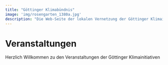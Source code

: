 ```yaml
---
title: "Göttinger Klimabündnis"
image: 'img/rosengarten_1380a.jpg'
description: "Die Web-Seite der lokalen Vernetzung der Göttinger Klimainitiativen"
---
```

# Veranstaltungen
Herzlich Willkommen zu den Veranstaltungen der Göttinger Klimainitiativen
